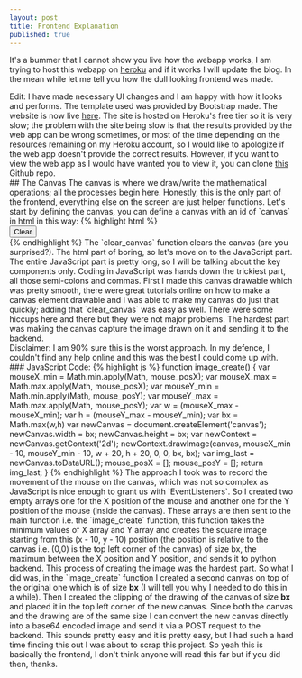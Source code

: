 ```yaml
---
layout: post
title: Frontend Explanation
published: true
---
```


It's a bummer that I cannot show you live how the webapp works, I am trying to host this webapp on <a href='https://www.heroku.com' target='_blank'>heroku</a> and if it works I will update the blog. In the mean while  let me tell you how the dull looking frontend was made.
<div class = 'message'>
 Edit: I have made necessary UI changes and I am happy with how it looks and performs. The template used was provided by <a herf='https://bootstrapmade.com/' target='_blank'>Bootstrap made</a>. The website is now live <a href='https://arogyad.herokuapp.com/' target='_blank'>here</a>. The site is hosted on Heroku's free tier so it is very slow; the problem with the site being slow is that the results provided by the web app can be wrong sometimes, or most of the time depending on the resources remaining on my Heroku account, so I would like to apologize if the web app doesn't provide the correct results. However, if you want to view the web app as I would have wanted you to view it, you can clone <a href='https://github.com/arogydhl/HandwrittenEquationSolverWebApp' target='_blank'>this</a> Github repo.

</div>
## The Canvas
The canvas is where we draw/write the mathematical operations; all the processes begin here. Honestly, this is the only part of the frontend, everything else on the screen are just helper functions. Let's start by defining the canvas, you can define a canvas with an id of `canvas` in html in this way:
{% highlight html %}
<div class="field">
    <canvas id="canvas"></canvas>
    <div class="tools">
        <button onclick="clear_canvas()" type="button" class="button">Clear</button>
    </div>
</div>
{% endhighlight %}
The `clear_canvas` function clears the canvas (are you surprised?). The html part of boring, so let's move on to the JavaScript part.
The entire JavaScript part is pretty long, so I will be talking about the key components only. Coding in JavaScript was hands down the trickiest part, all those semi-colons and commas. First I made this canvas drawable which was pretty smooth, there were great tutorials online on how to make a canvas element drawable and I was able to make my canvas do just that quickly; adding that `clear_canvas` was easy as well. There were some hiccups here and there but they were not major problems. The hardest part was making the canvas capture the image drawn on it and sending it to the backend.
<div class = 'message'>
Disclaimer: I am 90% sure this is the worst approach. In my defence, I couldn't find any help online and this was the best I could come up with.  
</div>
### JavaScript Code:
{% highlight js %}
function image_create() {
  var mouseX_min = Math.min.apply(Math, mouse_posX);
  var mouseX_max = Math.max.apply(Math, mouse_posX);
  var mouseY_min = Math.min.apply(Math, mouse_posY);
  var mouseY_max = Math.max.apply(Math, mouse_posY);
  var w = (mouseX_max - mouseX_min);
  var h = (mouseY_max - mouseY_min);
  var bx = Math.max(w,h)
  var newCanvas = document.createElement('canvas');
  newCanvas.width = bx;
  newCanvas.height = bx;
  var newContext = newCanvas.getContext('2d');
  newContext.drawImage(canvas, mouseX_min - 10, mouseY_min - 10, w + 20, h + 20, 0, 0, bx, bx);
  var img_last = newCanvas.toDataURL();
  mouse_posX = [];
  mouse_posY = [];
  return img_last;
}
{% endhighlight %}
The approach I took was to record the movement of the mouse on the canvas, which was not so complex as JavaScript is nice enough to grant us with `EventListeners`. So I created two empty arrays one for the X position of the mouse and another one for the Y position of the mouse (inside the canvas). These arrays are then sent to the main function i.e. the `image_create` function, this function takes the minimum values of X array and Y array and creates the square image starting from this (x - 10, y - 10) position (the position is relative to the canvas i.e. (0,0) is the top left corner of the canvas) of size bx, the maximum between the X position and Y position, and sends it to python backend. This process of creating the image was the hardest part. So what I did was, in the `image_create` function I created a second canvas on top of the original one which is of size <strong>bx</strong> (I will tell you why I needed to do this in a while). Then I created the clipping of the drawing of the canvas of size <strong>bx</strong> and placed it in the top left corner of the new canvas. Since both the canvas and the drawing are of the same size I can convert the new canvas directly into a base64 encoded image and send it via a POST request to the backend. This sounds pretty easy and it is pretty easy, but I had such a hard time finding this out I was about to scrap this project. So yeah this is basically the frontend, I don't think anyone will read this far but if you did then, thanks.
